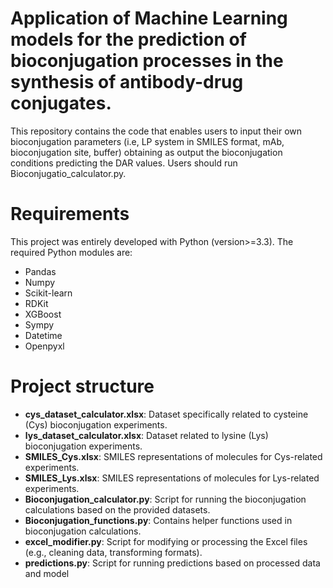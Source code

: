 # Application of Machine Learning models for the prediction of bioconjugation processes in the synthesis of antibody-drug conjugates.

This repository contains the code that enables users to input their own bioconjugation parameters (i.e, LP system in SMILES format, mAb, bioconjugation site, buffer) obtaining as output the bioconjugation conditions predicting the DAR values. Users should run Bioconjugatio_calculator.py.

# Requirements 

This project was entirely developed with Python (version>=3.3). The required Python modules are:

* Pandas
* Numpy
* Scikit-learn
* RDKit
* XGBoost
* Sympy
* Datetime
* Openpyxl

# Project structure

* **cys_dataset_calculator.xlsx**: Dataset specifically related to cysteine (Cys) bioconjugation experiments.
* **lys_dataset_calculator.xlsx**: Dataset related to lysine (Lys) bioconjugation experiments.
* **SMILES_Cys.xlsx**: SMILES representations of molecules for Cys-related experiments.
* **SMILES_Lys.xlsx**: SMILES representations of molecules for Lys-related experiments.
* **Bioconjugation_calculator.py**: Script for running the bioconjugation calculations based on the provided datasets.
* **Bioconjugation_functions.py**: Contains helper functions used in bioconjugation calculations.
* **excel_modifier.py**: Script for modifying or processing the Excel files (e.g., cleaning data, transforming formats).
* **predictions.py**: Script for running predictions based on processed data and model
